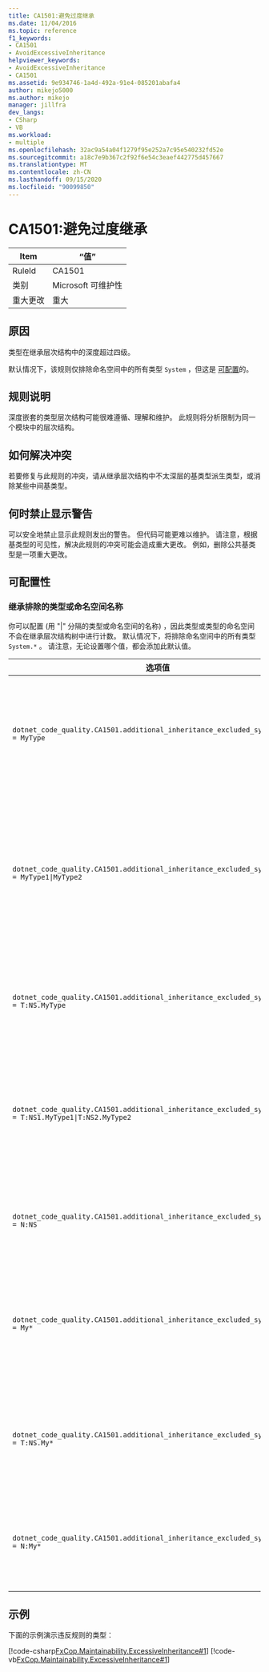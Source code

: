 ```yaml
---
title: CA1501:避免过度继承
ms.date: 11/04/2016
ms.topic: reference
f1_keywords:
- CA1501
- AvoidExcessiveInheritance
helpviewer_keywords:
- AvoidExcessiveInheritance
- CA1501
ms.assetid: 9e934746-1a4d-492a-91e4-085201abafa4
author: mikejo5000
ms.author: mikejo
manager: jillfra
dev_langs:
- CSharp
- VB
ms.workload:
- multiple
ms.openlocfilehash: 32ac9a54a04f1279f95e252a7c95e540232fd52e
ms.sourcegitcommit: a18c7e9b367c2f92f6e54c3eaef442775d457667
ms.translationtype: MT
ms.contentlocale: zh-CN
ms.lasthandoff: 09/15/2020
ms.locfileid: "90099850"
---
```

# <a name="ca1501-avoid-excessive-inheritance"></a>CA1501:避免过度继承

|Item|“值”|
|-|-|
|RuleId|CA1501|
|类别|Microsoft 可维护性|
|重大更改|重大|

## <a name="cause"></a>原因

类型在继承层次结构中的深度超过四级。

默认情况下，该规则仅排除命名空间中的所有类型 `System` ，但这是 [可配置](#configurability)的。

## <a name="rule-description"></a>规则说明

深度嵌套的类型层次结构可能很难遵循、理解和维护。 此规则将分析限制为同一个模块中的层次结构。

## <a name="how-to-fix-violations"></a>如何解决冲突

若要修复与此规则的冲突，请从继承层次结构中不太深层的基类型派生类型，或消除某些中间基类型。

## <a name="when-to-suppress-warnings"></a>何时禁止显示警告

可以安全地禁止显示此规则发出的警告。 但代码可能更难以维护。 请注意，根据基类型的可见性，解决此规则的冲突可能会造成重大更改。 例如，删除公共基类型是一项重大更改。

## <a name="configurability"></a>可配置性

### <a name="inheritance-excluded-type-or-namespace-names"></a>继承排除的类型或命名空间名称

你可以配置 (用 "|" 分隔的类型或命名空间的名称) ，因此类型或类型的命名空间不会在继承层次结构树中进行计数。 默认情况下，将排除命名空间中的所有类型 `System.*` 。 请注意，无论设置哪个值，都会添加此默认值。

| 选项值 | 总结 |
| --- | --- |
|`dotnet_code_quality.CA1501.additional_inheritance_excluded_symbol_names = MyType` | 匹配名为 "MyType" 或其包含命名空间包含 "MyType" 的所有类型以及 "System" 命名空间中的所有类型 |
|`dotnet_code_quality.CA1501.additional_inheritance_excluded_symbol_names = MyType1\|MyType2` | 匹配名为 "MyType1" 或 "MyType2" 或其包含命名空间包含 "MyType1" 或 "MyType2" 的所有类型以及 "System" 命名空间中的所有类型 |
|`dotnet_code_quality.CA1501.additional_inheritance_excluded_symbol_names = T:NS.MyType` | 匹配命名空间 "NS" 中的特定类型 "MyType" 和 "System" 命名空间中的所有类型 |
|`dotnet_code_quality.CA1501.additional_inheritance_excluded_symbol_names = T:NS1.MyType1\|T:NS2.MyType2` | 将特定类型 "MyType1" 和 "MyType2" 与 "System" 命名空间中的相应完全限定名称和所有类型匹配 |
|`dotnet_code_quality.CA1501.additional_inheritance_excluded_symbol_names = N:NS` | 匹配 "NS" 命名空间中的所有类型以及 "System" 命名空间中的所有类型 |
|`dotnet_code_quality.CA1501.additional_inheritance_excluded_symbol_names = My*` | 匹配名称以 "My" 开头或包含命名空间部分以 "My" 开头的所有类型以及 "System" 命名空间中的所有类型 |
|`dotnet_code_quality.CA1501.additional_inheritance_excluded_symbol_names = T:NS.My*` | 匹配命名空间 "NS" 中名称以 "My" 开头的所有类型以及 "System" 命名空间中的所有类型 |
|`dotnet_code_quality.CA1501.additional_inheritance_excluded_symbol_names = N:My*` | 匹配其包含命名空间以 "My" 开头的所有类型以及 "System" 命名空间中的所有类型 |

## <a name="example"></a>示例

下面的示例演示违反规则的类型：

[!code-csharp[FxCop.Maintainability.ExcessiveInheritance#1](../code-quality/codesnippet/CSharp/ca1501-avoid-excessive-inheritance_1.cs)]
[!code-vb[FxCop.Maintainability.ExcessiveInheritance#1](../code-quality/codesnippet/VisualBasic/ca1501-avoid-excessive-inheritance_1.vb)]
